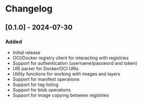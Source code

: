 # Changelog

## [0.1.0] - 2024-07-30

### Added
- Initial release
- OCI/Docker registry client for interacting with registries
- Support for authentication (username/password and token)
- URI parser for Docker/OCI URIs
- Utility functions for working with images and layers
- Support for manifest operations
- Support for tag listing
- Support for blob operations
- Support for image copying between registries
